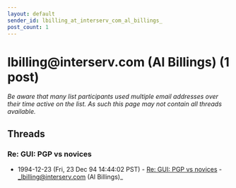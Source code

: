 ```yaml
---
layout: default
sender_id: lbilling_at_interserv_com_al_billings_
post_count: 1
---
```


# lbilling<span>@</span>interserv.com (Al Billings) (1 post)

_Be aware that many list participants used multiple email addresses over their time active on the list. As such this page may not contain all threads available._

## Threads

### Re: GUI: PGP vs novices
+ 1994-12-23 (Fri, 23 Dec 94 14:44:02 PST) - [Re: GUI: PGP vs novices](/archive/1994/12/5a04a65def901befab297f739a1917f6aaab187a38afcb24f88e890c74e96ae6) - _lbilling@interserv.com (Al Billings)_

